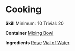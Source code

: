 <!-- TITLE: Rose Water -->
<!-- SUBTITLE: A quick summary of Rose Water -->

# Cooking
**Skill**
Minimum: 10
Trivial: 20

**Container**
[Mixing Bowl](mixing-bowl)

**Ingredients**
[Rose](rose)
[Vial of Water](vial-of-water)
